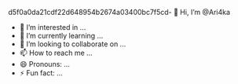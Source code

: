 d5f0a0da21cdf22d648954b2674a03400bc7f5cd- 👋 Hi, I’m @Ari4ka
- 👀 I’m interested in ...
- 🌱 I’m currently learning ...
- 💞️ I’m looking to collaborate on ...
- 📫 How to reach me ...
- 😄 Pronouns: ...
- ⚡ Fun fact: ...

<!---
Ari4ka/Ari4ka is a ✨ special ✨ repository because its `README.md` (this file) appears on your GitHub profile.
You can click the Preview link to take a look at your changes.
--->
